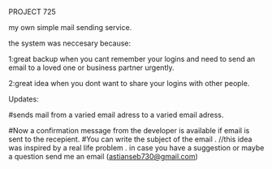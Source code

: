  PROJECT 725

my own simple mail sending service.

the system was neccesary because:

1:great backup when you cant remember your logins and need to 
send an email to a loved one or business partner urgently.

2:great idea when you dont want to share your logins with other people.
        
Updates:

#sends mail from a varied email adress to a varied email adress.
	
#Now a confirmation message from the developer is available if email is sent to the recepient.
#You can write the subject of the email
.
//this idea was inspired by a real life problem
	.
in case you have a suggestion or maybe a question send me an email (astianseb730@gmail.com)

